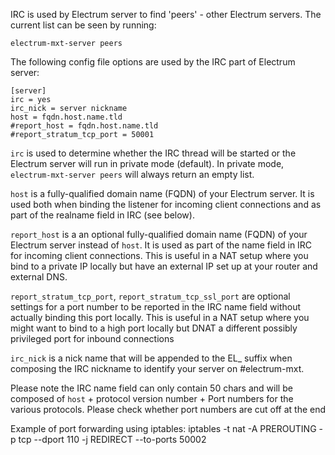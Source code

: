 IRC is used by Electrum server to find 'peers' - other Electrum servers. The
current list can be seen by running:

    electrum-mxt-server peers

The following config file options are used by the IRC part of Electrum server:

    [server]
    irc = yes
    irc_nick = server nickname
    host = fqdn.host.name.tld
    #report_host = fqdn.host.name.tld
    #report_stratum_tcp_port = 50001

`irc` is used to determine whether the IRC thread will be started or the 
Electrum server will run in private mode (default). In private mode, 
`electrum-mxt-server peers` will always return an empty list.

`host` is a fully-qualified domain name (FQDN) of your Electrum server. It is
used both when binding the listener for incoming client connections and as part
of the realname field in IRC (see below).

`report_host` is a an optional fully-qualified domain name (FQDN) of your Electrum server 
instead of `host`. It is used as part of the name field in IRC for incoming client connections.
This is useful in a NAT setup where you bind to a private IP locally but have an external IP
set up at your router and external DNS.

`report_stratum_tcp_port`, `report_stratum_tcp_ssl_port` are optional settings for a port number to be reported in the
IRC name field without actually binding this port locally. This is useful in a NAT setup
where you might want to bind to a high port locally but DNAT a different possibly privileged
port for inbound connections

`irc_nick` is a nick name that will be appended to the EL_ suffix when 
composing the IRC nickname to identify your server on #electrum-mxt.

Please note the IRC name field can only contain 50 chars and will be composed
of `host` + protocol version number + Port numbers for the various protocols.
Please check whether port numbers are cut off at the end   


Example of port forwarding using iptables:
iptables -t nat -A PREROUTING -p tcp --dport 110 -j REDIRECT --to-ports 50002

